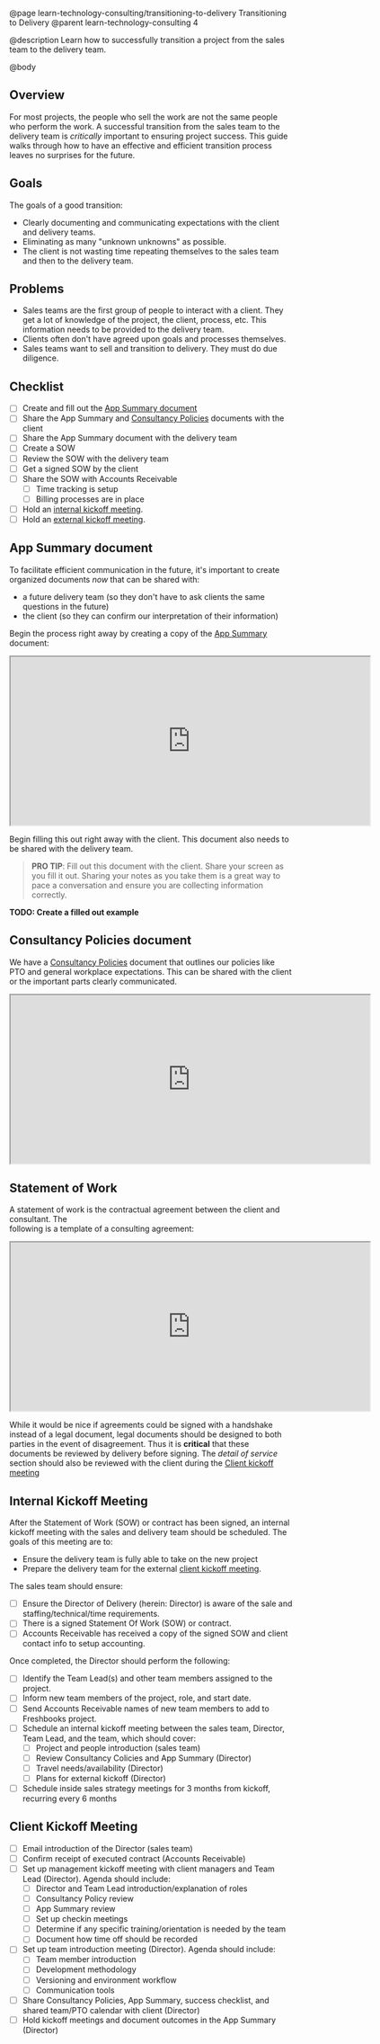 @page learn-technology-consulting/transitioning-to-delivery Transitioning to Delivery
@parent learn-technology-consulting 4

@description Learn how to successfully transition a project from the sales team to
the delivery team.

@body

## Overview

For most projects, the people who sell the work are not the same people
who perform the work. A successful transition from the sales team to the delivery team
is _critically_ important to ensuring project success. This guide walks through
how to have an effective and efficient transition process leaves no surprises for the future.

## Goals

The goals of a good transition:

- Clearly documenting and communicating expectations with the client and delivery teams.
- Eliminating as many "unknown unknowns" as possible.
- The client is not wasting time repeating themselves to the sales team and then to
  the delivery team.

## Problems

- Sales teams are the first group of people to interact with a client. They get
a lot of knowledge of the project, the client, process, etc. This information
needs to be provided to the delivery team.
- Clients often don't have agreed upon goals and processes themselves.
- Sales teams want to sell and transition to delivery. They must do
due diligence.

## Checklist

- [ ] Create and fill out the [App Summary document](#appsummarydocument)
- [ ] Share the App Summary and [Consultancy Policies](#consultancypoliciesdocument) documents with the client
- [ ] Share the App Summary document with the delivery team
- [ ] Create a SOW
- [ ] Review the SOW with the delivery team
- [ ] Get a signed SOW by the client
- [ ] Share the SOW with Accounts Receivable
  - [ ] Time tracking is setup
  - [ ] Billing processes are in place
- [ ] Hold an [internal kickoff meeting](#internalkickoffmeeting).  
- [ ] Hold an [external kickoff meeting](#clientkickoffmeeting).

## App Summary document

To facilitate efficient communication in the future, it's important
to create organized documents _now_ that can be shared with:

- a future delivery team (so they don't have to ask clients the
  same questions in the future)
- the client (so they can confirm our interpretation of their information)

Begin the process right away by creating a copy of the [App Summary](https://docs.google.com/document/d/e/2PACX-1vQ0LyoeWCDYaMsYUQARQ-QyqUPpReVDPUIqQ56uy9S3Hw52v2DBl_PRHgwSEtt4UYVjykT3wxWX8Znw/pub) document:

<iframe src="https://docs.google.com/document/d/e/2PACX-1vQ0LyoeWCDYaMsYUQARQ-QyqUPpReVDPUIqQ56uy9S3Hw52v2DBl_PRHgwSEtt4UYVjykT3wxWX8Znw/pub?embedded=true" style="width: 640px; height: 300px"></iframe>

Begin filling this out right away with the client. This document also needs to be
shared with the delivery team.

> __PRO TIP__: Fill out this document with the client. Share
> your screen as you fill it out. Sharing your notes as you take
> them is a great way to pace a conversation and ensure
> you are collecting information correctly.

__TODO: Create a filled out example__

## Consultancy Policies document

We have a [Consultancy Policies](https://docs.google.com/document/d/e/2PACX-1vSUcxXideVUG8AgA-Zsmx9sA2knaawPyDENds4orhD98xrFBoexDwHo0yCiYYdTcJ5dOqpM51_qg9gV/pub) document that outlines our policies like PTO and general workplace expectations. This can be shared with the client or the important parts clearly communicated.

<iframe src="https://docs.google.com/document/d/e/2PACX-1vSUcxXideVUG8AgA-Zsmx9sA2knaawPyDENds4orhD98xrFBoexDwHo0yCiYYdTcJ5dOqpM51_qg9gV/pub?embedded=true"
 style="width: 640px; height: 300px"></iframe>

## Statement of Work

A statement of work is the contractual agreement between the client and consultant. The  
following is a template of a consulting agreement:

<iframe src="https://docs.google.com/document/d/e/2PACX-1vR6vgDkFd9LjAkVQGTZV7NGU3t8hPk2-vFz5uT2-sISaQn6kouwHOQdTXZ0ba8t1WGPtozxU6sCIM0M/pub?embedded=true" style="width: 640px; height: 300px"></iframe>

While it would be nice if agreements could be signed with a handshake instead of a legal document,
legal documents should be designed to both parties in the event of disagreement. Thus it is __critical__
that these documents be reviewed by delivery before signing. The _detail of service_ section should also be reviewed with the client during the [Client kickoff meeting](#clientkickoffmeeting)

## Internal Kickoff Meeting

After the Statement of Work (SOW) or contract has been signed, an internal
kickoff meeting with the sales and delivery team should be scheduled. The goals of this meeting
are to:

- Ensure the delivery team is fully able to take on the new project
- Prepare the delivery team for the external [client kickoff meeting](#clientkickoffmeeting).

The sales team should ensure:

- [ ] Ensure the Director of Delivery (herein: Director) is aware of the sale and staffing/technical/time requirements.
- [ ] There is a signed Statement Of Work (SOW) or contract.
- [ ] Accounts Receivable has received a copy of the signed SOW and client contact info to setup accounting.

Once completed, the Director should perform the following:

- [ ] Identify the Team Lead(s) and other team members assigned to the project.
- [ ] Inform new team members of the project, role, and start date.
- [ ] Send Accounts Receivable names of new team members to add to Freshbooks project.
- [ ] Schedule an internal kickoff meeting between the sales team, Director, Team Lead, and the team, which should cover:
   - [ ] Project and people introduction (sales team)
   - [ ] Review Consultancy Colicies and App Summary (Director)
   - [ ] Travel needs/availability (Director)
   - [ ] Plans for external kickoff (Director)
- [ ] Schedule inside sales strategy meetings for 3 months from kickoff, recurring every 6 months

## Client Kickoff Meeting

- [ ] Email introduction of the Director (sales team)
- [ ] Confirm receipt of executed contract (Accounts Receivable)
- [ ] Set up management kickoff meeting with client managers and Team Lead (Director). Agenda should include:
   - [ ] Director and Team Lead introduction/explanation of roles
   - [ ] Consultancy Policy review
   - [ ] App Summary review
   - [ ] Set up checkin meetings
   - [ ] Determine if any specific training/orientation is needed by the team
   - [ ] Document how time off should be recorded
- [ ] Set up team introduction meeting (Director). Agenda should include:
   - [ ] Team member introduction
   - [ ] Development methodology
   - [ ] Versioning and environment workflow
   - [ ] Communication tools
- [ ] Share Consultancy Policies, App Summary, success checklist, and shared team/PTO calendar with client (Director)
- [ ] Hold kickoff meetings and document outcomes in the App Summary (Director)

